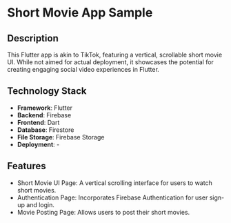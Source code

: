 # Short Movie App Sample

## Description
This Flutter app is akin to TikTok, featuring a vertical, scrollable short movie UI. While not aimed for actual deployment, it showcases the potential for creating engaging social video experiences in Flutter.

## Technology Stack
- **Framework**: Flutter
- **Backend**: Firebase
- **Frontend**: Dart
- **Database**: Firestore
- **File Storage**: Firebase Storage
- **Deployment**: -

## Features
- Short Movie UI Page: A vertical scrolling interface for users to watch short movies.
- Authentication Page: Incorporates Firebase Authentication for user sign-up and login.
- Movie Posting Page: Allows users to post their short movies.
